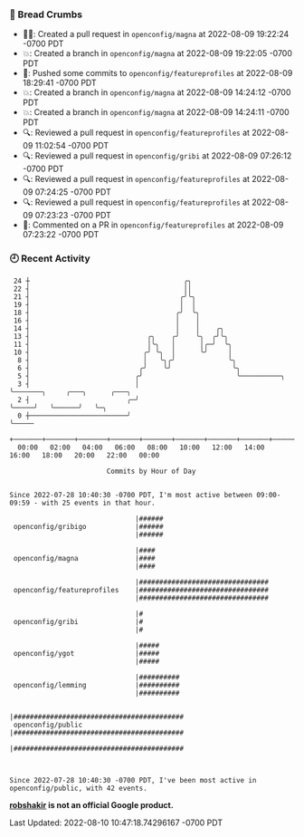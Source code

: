 ### 🍞 Bread Crumbs

 * ✍🏼: Created a pull request in `openconfig/magna` at 2022-08-09 19:22:24 -0700 PDT
 * 💥: Created a branch in `openconfig/magna` at 2022-08-09 19:22:05 -0700 PDT
 * 🚢: Pushed some commits to `openconfig/featureprofiles` at 2022-08-09 18:29:41 -0700 PDT
 * 💥: Created a branch in `openconfig/magna` at 2022-08-09 14:24:12 -0700 PDT
 * 💥: Created a branch in `openconfig/magna` at 2022-08-09 14:24:11 -0700 PDT
 * 🔍: Reviewed a pull request in  `openconfig/featureprofiles` at 2022-08-09 11:02:54 -0700 PDT
 * 🔍: Reviewed a pull request in  `openconfig/gribi` at 2022-08-09 07:26:12 -0700 PDT
 * 🔍: Reviewed a pull request in  `openconfig/featureprofiles` at 2022-08-09 07:24:25 -0700 PDT
 * 🔍: Reviewed a pull request in  `openconfig/featureprofiles` at 2022-08-09 07:23:23 -0700 PDT
 * 💬: Commented on a PR in  `openconfig/featureprofiles` at 2022-08-09 07:23:22 -0700 PDT

### 🕘 Recent Activity
```
 24 ┼                                      ╭╮
 22 ┤                                      ││
 21 ┤                                     ╭╯╰╮
 19 ┤                                     │  │
 18 ┤                                    ╭╯  ╰╮
 16 ┤                                    │    │
 14 ┤                                    │    │    ╭╮
 13 ┤                             ╭╮    ╭╯    ╰╮  ╭╯╰╮
 11 ┤                             │╰╮   │      │╭─╯  ╰╮
 10 ┤                            ╭╯ ╰╮  │      ╰╯     │
  8 ┤                            │   ╰╮╭╯             ╰╮
  6 ┤                           ╭╯    ╰╯               ╰╮
  5 ┤                          ╭╯                       ╰──────────╮
  3 ┤                          │                                   ╰───────╮     ╭───╮      ╭───╮
  2 ┤                        ╭─╯                                           ╰─────╯   ╰──────╯   ╰─╮
  0 ┼────────────────────────╯                                                                    ╰─────
    +───────+───────+───────+───────+───────+───────+───────+───────+───────+───────+───────+───────+────
  00:00   02:00   04:00   06:00   08:00   10:00   12:00   14:00   16:00   18:00   20:00   22:00   00:00   

						Commits by Hour of Day


Since 2022-07-28 10:40:30 -0700 PDT, I'm most active between 09:00-09:59 - with 25 events in that hour.

```



```
                               |######
 openconfig/gribigo            |######
                               |######

                               |####
 openconfig/magna              |####
                               |####

                               |################################
 openconfig/featureprofiles    |################################
                               |################################

                               |#
 openconfig/gribi              |#
                               |#

                               |#####
 openconfig/ygot               |#####
                               |#####

                               |##########
 openconfig/lemming            |##########
                               |##########

                               |##########################################
 openconfig/public             |##########################################
                               |##########################################



Since 2022-07-28 10:40:30 -0700 PDT, I've been most active in openconfig/public, with 42 events.

```
**[robshakir](mailto:robjs@google.com) is not an official Google product.**  


Last Updated: 2022-08-10 10:47:18.74296167 -0700 PDT
